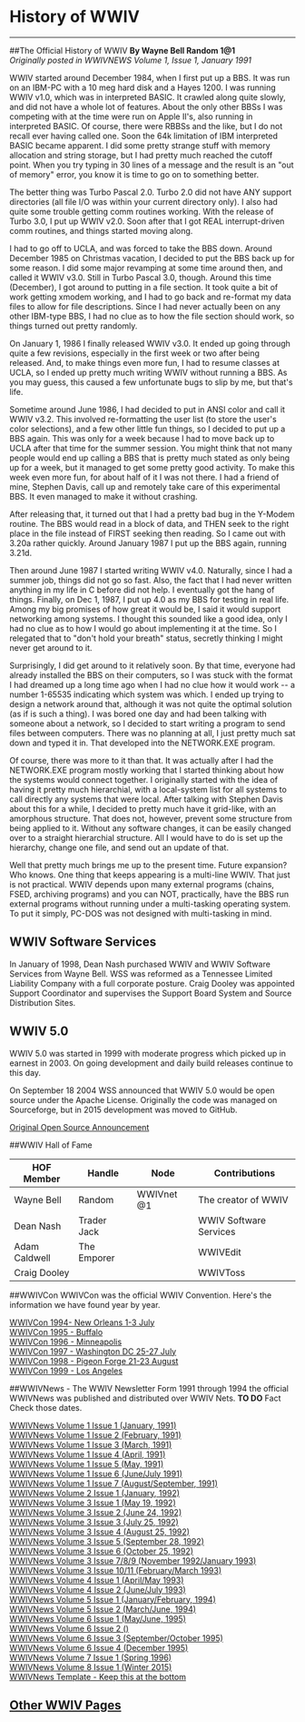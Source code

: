 # History of WWIV
***
##The Official History of WWIV 
**By Wayne Bell Random 1@1**  
_Originally posted in WWIVNEWS Volume 1, Issue 1, January 1991_

WWIV started around December 1984, when  I first put up a BBS. It
was run on  an IBM-PC with a 10  meg hard disk and a  Hayes 1200. I was
running  WWIV v1.0,  which was  in interpreted  BASIC. It crawled along
quite slowly, and did not have a whole lot of features.
About the only  other BBSs I was competing with  at the time were
run on Apple II's, also running  in interpreted BASIC. Of course, there
were RBBSs  and the like, but  I do not recall  ever having called one.
Soon the 64k limitation of IBM interpreted BASIC became apparent. I did
some pretty  strange stuff with  memory allocation and  string storage,
but I had pretty much reached the  cutoff point. When you try typing in
30 lines of a  message and the result is an "out  of memory" error, you
know it is time to go on to something better.

The better thing was Turbo Pascal 2.0. Turbo 2.0 did not have ANY
support  directories (all  file I/O  was within  your current directory
only).  I also  had quite  some trouble  getting comm routines working.
With the release  of Turbo 3.0, I put  up WWIV v2.0. Soon after  that I
got  REAL interrupt-driven  comm  routines,  and things  started moving
along.

I had  to go off  to UCLA, and  was forced to  take the BBS down.
Around December  1985 on Christmas vacation,  I decided to put  the BBS
back up for some reason. I did some major revamping at some time around
then,  and called  it WWIV  v3.0. Still  in Turbo  Pascal 3.0,  though.
Around this time (December), I got around to putting in a file section.
It took  quite a bit  of work getting  xmodem working, and  I had to go
back and re-format my data files  to allow for file descriptions. Since
I had never actually  been on any other IBM-type BBS,  I had no clue as
to  how the  file section  should  work,  so things  turned out  pretty
randomly.

On  January 1,  1986 I  finally released  WWIV v3.0.  It ended up
going through  quite a few revisions,  especially in the first  week or
two after being  released. And, to make things even  more fun, I had to
resume classes at UCLA, so I  ended up pretty much writing WWIV without
running a BBS. As you may guess,  this caused a few unfortunate bugs to
slip by me, but that's life.

Sometime around June 1986, I had decided to put in ANSI color and
call it WWIV v3.2. This involved  re-formatting the user list (to store
the user's color  selections), and a few other little  fun things, so I
decided to put up  a BBS again. This was only for  a week because I had
to move  back up to  UCLA after that  time for the  summer session. You
might think  that not many  people would end  up calling a  BBS that is
pretty much stated as  only being up for a week, but  it managed to get
some pretty good  activity. To make this week even  more fun, for about
half of it I was not there. I had a friend of mine, Stephen Davis, call
up and remotely take care of  this experimental BBS. It even managed to
make it without crashing.

After releasing that,  it turned out that I had  a pretty bad bug
in the Y-Modem routine. The BBS would read in a block of data, and THEN
seek  to the  right place  in the  file instead  of FIRST  seeking then
reading. So I came out with 3.20a rather quickly. Around January 1987 I
put up the BBS again, running 3.21d.

Then  around June  1987 I  started writing  WWIV v4.0. Naturally,
since I  had a summer  job, things did  not go so  fast. Also, the fact
that I had never written anything in  my life in C before did not help.
I eventually got the hang of things. Finally,  on Dec 1, 1987, I put up
4.0 as my  BBS for testing in real  life. Among my big promises  of how
great it would be, I said  it would support networking among systems. I
thought this sounded like  a good idea, only I had no  clue as to how I
would  go about  implementing it  at the  time. So  I relegated that to
"don't hold  your breath" status,  secretly thinking I  might never get
around to it.

Surprisingly,  I did  get around  to it  relatively soon. By that
time, everyone had  already installed the BBS on  their computers, so I
was stuck with the  format I had dreamed up a long  time ago when I had
no clue how  it would work -- a number  1-65535 indicating which system
was which. I ended up trying  to design a network around that, although
it was not  quite the optimal solution (as  if is such a thing).  I was
bored one day  and had been talking with someone  about a network, so I
decided  to start  writing a  program to  send files between computers.
There was no planning at all, I  just pretty much sat down and typed it
in. That developed into the NETWORK.EXE program.

Of course, there was more to  it than that. It was actually after
I had the  NETWORK.EXE program mostly  working that I  started thinking
about how the systems would connect together. I originally started with
the idea of having it pretty much hierarchial, with a local-system list
for all  systems to call  directly any systems  that were local.  After
talking with Stephen Davis about this  for a while, I decided to pretty
much  have it  grid-like, with  an amorphous  structure. That does not,
however, prevent some  structure from being applied to  it. Without any
software  changes,  it  can  be  easily  changed  over  to  a  straight
hierarchial structure. All I would have  to do is set up the hierarchy,
change one file, and send out an update of that.

Well that  pretty much brings me  up to the present  time. Future
expansion? Who  knows. One thing  that keeps appearing  is a multi-line
WWIV.  That just  is not   practical. WWIV  depends upon  many external
programs  (chains,   FSED,  archiving  programs)   and  you  can   NOT,
practically, have the BBS run external programs without running under a
multi-tasking  operating  system.  To  put  it  simply,  PC-DOS was not
designed with multi-tasking in mind.

## WWIV Software Services
In January of 1998, Dean Nash purchased WWIV and WWIV Software Services from Wayne Bell. WSS was reformed as a Tennessee Limited Liability Company with a full corporate posture. Craig Dooley was appointed Support Coordinator and supervises the Support Board System and Source Distribution Sites.

## WWIV 5.0 
WWIV 5.0 was started in 1999 with moderate progress which picked up in earnest in 2003. On going development and daily build releases continue to this day.

On September 18 2004 WSS announced that WWIV 5.0 would be open source under the Apache License. Originally the code was managed on Sourceforge, but in 2015 development was moved to GitHub.

[Original Open Source Announcement](wwivopensource)

##WWIV Hall of Fame

HOF Member | Handle | Node | Contributions
--- | --- | ---- | ---
Wayne Bell | Random | WWIVnet @1 | The creator of WWIV
Dean Nash | Trader Jack | | WWIV Software Services
Adam Caldwell | The Emporer |  | WWIVEdit
Craig Dooley | | | WWIVToss

##WWIVCon
WWIVCon was the official WWIV Convention. Here's the information we have found year by year.

[WWIVCon 1994- New Orleans 1-3 July](wwivcon1994)  
[WWIVCon 1995 - Buffalo](wwivcon1995)  
[WWIVCon 1996 - Minneapolis](wwivcon1996)  
[WWIVCon 1997 - Washington DC 25-27 July](wwivcon1997)  
[WWIVCon 1998 - Pigeon Forge 21-23 August](wwivcon1998)  
[WWIVCon 1999 - Los Angeles](wwivcon1999)  


##WWIVNews - The WWIV Newsletter
Form 1991 through 1994 the official WWIVNews was published and distributed over WWIV Nets. 
**TO DO** Fact Check those dates.

[WWIVNews Volume 1 Issue 1 (January, 1991)](wwiv9101)  
[WWIVNews Volume 1 Issue 2 (February, 1991)](wwiv9102)  
[WWIVNews Volume 1 Issue 3 (March, 1991)](wwiv9103)  
[WWIVNews Volume 1 Issue 4 (April, 1991)](wwiv9104)  
[WWIVNews Volume 1 Issue 5 (May, 1991)](wwiv9105)  
[WWIVNews Volume 1 Issue 6 (June/July 1991)](wwiv9106)  
[WWIVNews Volume 1 Issue 7 (August/September, 1991)](wwiv9108)  
[WWIVNews Volume 2 Issue 1 (January, 1992)](wwiv9201)  
[WWIVNews Volume 3 Issue 1 (May 19, 1992)](wwiv9205)  
[WWIVNews Volume 3 Issue 2 (June 24, 1992)](wwiv9206)  
[WWIVNews Volume 3 Issue 3 (July 25, 1992)](wwiv9207)  
[WWIVNews Volume 3 Issue 4 (August 25, 1992)](wwiv9208)  
[WWIVNews Volume 3 Issue 5 (September 28, 1992)](wwiv9209)  
[WWIVNews Volume 3 Issue 6 (October 25, 1992)](wwiv9210)  
[WWIVNews Volume 3 Issue 7/8/9 (November 1992/January 1993)](wwiv9211)  
[WWIVNews Volume 3 Issue 10/11 (February/March 1993)](wwiv9302)  
[WWIVNews Volume 4 Issue 1 (April/May 1993)](wwiv9304)  
[WWIVNews Volume 4 Issue 2 (June/July 1993)](wwiv9306)  
[WWIVNews Volume 5 Issue 1 (January/February, 1994)](wwiv9401)  
[WWIVNews Volume 5 Issue 2 (March/June, 1994)](wwiv9403)  
[WWIVNews Volume 6 Issue 1 (May/June, 1995)](wwiv9505)  
[WWIVNews Volume 6 Issue 2 ()]()  
[WWIVNews Volume 6 Issue 3 (September/October 1995)](wwiv9509)  
[WWIVNews Volume 6 Issue 4 (December 1995)](wwiv9512)  
[WWIVNews Volume 7 Issue 1 (Spring 1996)](wwiv96spr)  
[WWIVNews Volume 8 Issue 1 (Winter 2015)](wwiv1512)  
[WWIVNews Template - Keep this at the bottom](wwivnewstemplate)  

## [Other WWIV Pages](links)